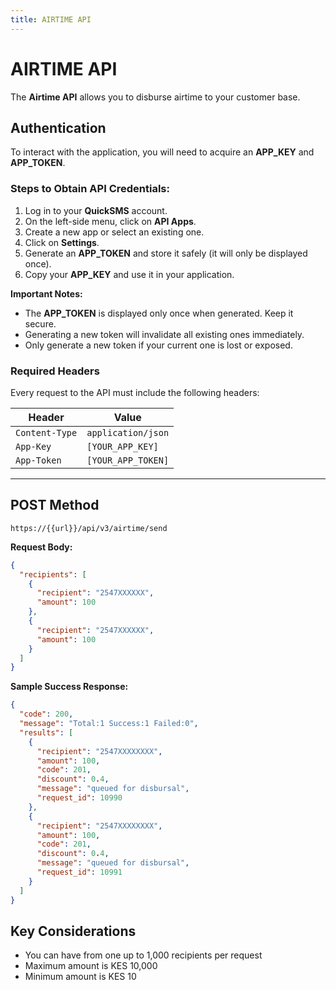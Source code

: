 ```yaml
---
title: AIRTIME API
---
```


#  AIRTIME API

The **Airtime API** allows you to disburse airtime to your customer base.

## Authentication

To interact with the application, you will need to acquire an **APP_KEY** and **APP_TOKEN**.  

### Steps to Obtain API Credentials:

1. Log in to your **QuickSMS** account.
2. On the left-side menu, click on **API Apps**.
3. Create a new app or select an existing one.
4. Click on **Settings**.
5. Generate an **APP_TOKEN** and store it safely (it will only be displayed once).
6. Copy your **APP_KEY** and use it in your application.

**Important Notes:**
- The **APP_TOKEN** is displayed only once when generated. Keep it secure.
- Generating a new token will invalidate all existing ones immediately.
- Only generate a new token if your current one is lost or exposed.

### Required Headers

Every request to the API must include the following headers:

| Header         | Value                 |
|---------------|-----------------------|
| `Content-Type` | `application/json`    |
| `App-Key`      | `[YOUR_APP_KEY]`      |
| `App-Token`    | `[YOUR_APP_TOKEN]`    |

---

## POST Method

`https://{{url}}/api/v3/airtime/send`


**Request Body:**

```json
{
  "recipients": [
    {
      "recipient": "2547XXXXXX",
      "amount": 100
    },
    {
      "recipient": "2547XXXXXX",
      "amount": 100
    }
  ]
}
```

**Sample Success Response:**

```json
{
  "code": 200,
  "message": "Total:1 Success:1 Failed:0",
  "results": [
    {
      "recipient": "2547XXXXXXXX",
      "amount": 100,
      "code": 201,
      "discount": 0.4,
      "message": "queued for disbursal",
      "request_id": 10990
    },
    {
      "recipient": "2547XXXXXXXX",
      "amount": 100,
      "code": 201,
      "discount": 0.4,
      "message": "queued for disbursal",
      "request_id": 10991
    }
  ]
}
```

## Key Considerations
- You can have from one up to 1,000 recipients per request 
- Maximum amount is KES 10,000
- Minimum amount is KES 10

